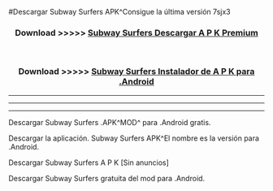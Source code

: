#Descargar Subway Surfers APK^Consigue la última versión 7sjx3



<div align="center">
<h3>Download >>>>> <a href="https://es-sites.web.app/?es= Subway Surfers">Subway Surfers Descargar A P K Premium</a></h3><br>

<h3>Download >>>>> <a href="https://es-sites.web.app/?es= Subway Surfers">Subway Surfers Instalador de A P K para .Android</a></h3>
</div>


----------------------------------------------------------

----------------------------------------------------------

----------------------------------------------------------

Descargar Subway Surfers .APK^MOD^ para .Android gratis.

Descargar la aplicación. Subway Surfers APK^El nombre es la versión para .Android.

Descargar Subway Surfers A P K [Sin anuncios]

Descargar Subway Surfers gratuita del mod para .Android.